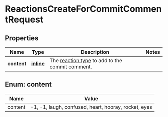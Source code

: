 
# ReactionsCreateForCommitCommentRequest

## Properties
Name | Type | Description | Notes
------------ | ------------- | ------------- | -------------
**content** | [**inline**](#Content) | The [reaction type](https://docs.github.com/rest/reactions/reactions#about-reactions) to add to the commit comment. | 


<a id="Content"></a>
## Enum: content
Name | Value
---- | -----
content | +1, -1, laugh, confused, heart, hooray, rocket, eyes



